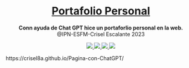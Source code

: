 
<h1 align="center">
  <a href="#">
    Portafolio Personal 
  </a>
</h1>

<p align="center">
  <strong>Conn ayuda de Chat GPT hice un portaforlio personal en la web.</strong><br>
  @IPN-ESFM-Crisel Escalante 2023
</p>

<p align="center">
    <a href="#">
        <img src="https://img.shields.io/badge/html5-%23E34F26.svg?style=for-the-badge&logo=html5&logoColor=white" />
    </a>
  <a href="#">
        <img src="https://img.shields.io/badge/tailwindcss-%2338B2AC.svg?style=for-the-badge&logo=tailwind-css&logoColor=white" />
    </a>
  <a href="#">
        <img src="https://img.shields.io/badge/Visual%20Studio%20Code-0078d7.svg?style=for-the-badge&logo=visual-studio-code&logoColor=white" />
    </a>
  <a href="#">
        <img src="https://img.shields.io/badge/github%20pages-121013?style=for-the-badge&logo=github&logoColor=whit](https://img.shields.io/badge/github%20pages-121013?style=for-the-badge&logo=github&logoColor=white" />
    </a>
 
</p>
 https://crisel8a.github.io/Pagina-con-ChatGPT/

